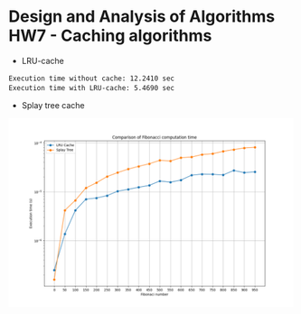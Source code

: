# Design and Analysis of Algorithms HW7 - Caching algorithms
* LRU-cache


```bash
Execution time without cache: 12.2410 sec
Execution time with LRU-cache: 5.4690 sec
```
* Splay tree cache

![Caching algorithms comparison](drawing.png)
